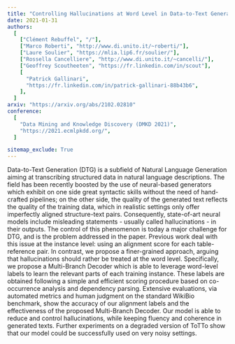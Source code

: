 ```yaml
---
title: "Controlling Hallucinations at Word Level in Data-to-Text Generation"
date: 2021-01-31
authors:
  [
    ["Clément Rebuffel", "/"],
    ["Marco Roberti", "http://www.di.unito.it/~roberti/"],
    ["Laure Soulier", "https://mlia.lip6.fr/soulier/"],
    ["Rossella Cancelliere", "http://www.di.unito.it/~cancelli/"],
    ["Geoffrey Scoutheeten", "https://fr.linkedin.com/in/scout"],
    [
      "Patrick Gallinari",
      "https://fr.linkedin.com/in/patrick-gallinari-88b43b6",
    ],
  ]
arxiv: "https://arxiv.org/abs/2102.02810"
conference:
  [
    "Data Mining and Knowledge Discovery (DMKD 2021)",
    "https://2021.ecmlpkdd.org/",
  ]

sitemap_exclude: True
---
```


Data-to-Text Generation (DTG) is a subfield of Natural Language Generation aiming at transcribing structured data in natural language descriptions. The field has been recently boosted by the use of neural-based generators which exhibit on one side great syntactic skills without the need of hand-crafted pipelines; on the other side, the quality of the generated text reflects the quality of the training data, which in realistic settings only offer imperfectly aligned structure-text pairs. Consequently, state-of-art neural models include misleading statements - usually called hallucinations - in their outputs. The control of this phenomenon is today a major challenge for DTG, and is the problem addressed in the paper.
Previous work deal with this issue at the instance level: using an alignment score for each table-reference pair. In contrast, we propose a finer-grained approach, arguing that hallucinations should rather be treated at the word level. Specifically, we propose a Multi-Branch Decoder which is able to leverage word-level labels to learn the relevant parts of each training instance. These labels are obtained following a simple and efficient scoring procedure based on co-occurrence analysis and dependency parsing. Extensive evaluations, via automated metrics and human judgment on the standard WikiBio benchmark, show the accuracy of our alignment labels and the effectiveness of the proposed Multi-Branch Decoder. Our model is able to reduce and control hallucinations, while keeping fluency and coherence in generated texts. Further experiments on a degraded version of ToTTo show that our model could be successfully used on very noisy settings.
